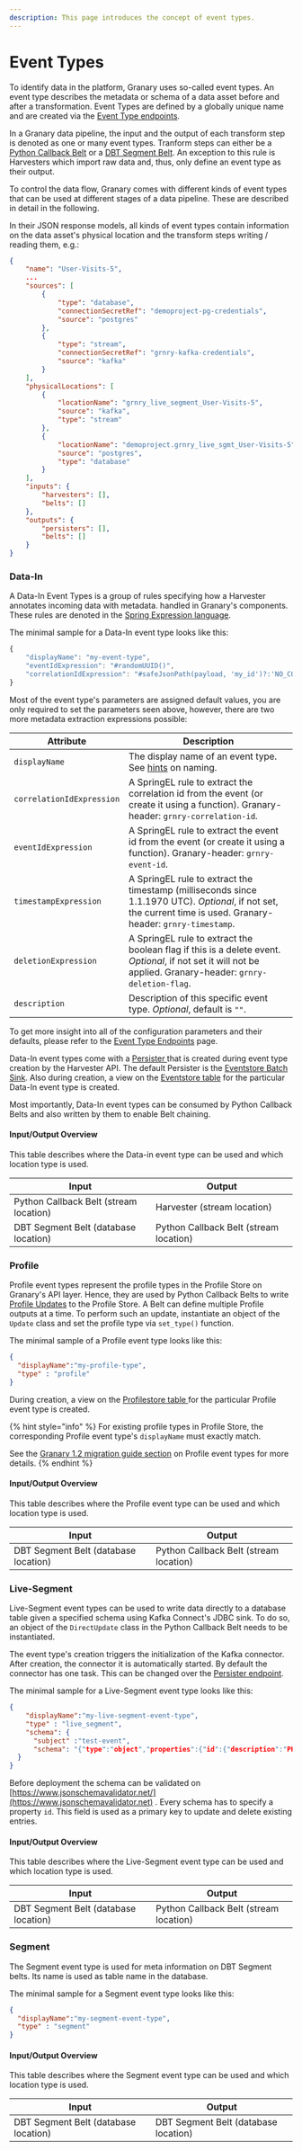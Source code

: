 ```yaml
---
description: This page introduces the concept of event types.
---
```


# Event Types

To identify data in the platform, Granary uses so-called event types. An event type describes the metadata or schema of a data asset before and after a transformation. Event Types are defined by a globally unique name and are created via the [Event Type endpoints](broken-reference).

In a Granary data pipeline, the input and the output of each transform step is denoted as one or many event types. Tranform steps can either be a [Python Callback Belt](belt-extractor.md) or a [DBT Segment Belt](segment-store/segment-table-creation.md). An exception to this rule is Harvesters which import raw data and, thus, only define an event type as their output.

To control the data flow, Granary comes with different kinds of event types that can be used at different stages of a data pipeline. These are described in detail in the following.&#x20;

In their JSON response models, all kinds of event types contain information on the data asset's physical location and the transform steps writing / reading them, e.g.:

```json
{
    "name": "User-Visits-5",
    ...
    "sources": [
        {
            "type": "database",
            "connectionSecretRef": "demoproject-pg-credentials",
            "source": "postgres"
        },
        {
            "type": "stream",
            "connectionSecretRef": "grnry-kafka-credentials",
            "source": "kafka"
        }
    ],
    "physicalLocations": [
        {
            "locationName": "grnry_live_segment_User-Visits-5",
            "source": "kafka",
            "type": "stream"
        },
        {
            "locationName": "demoproject.grnry_live_sgmt_User-Visits-5",
            "source": "postgres",
            "type": "database"
        }
    ],
    "inputs": {
        "harvesters": [],
        "belts": []
    },
    "outputs": {
        "persisters": [],
        "belts": []
    }
}
```



### Data-In

A Data-In Event Types is a group of rules specifying how a Harvester annotates incoming data with metadata. handled in Granary's components. These rules are denoted in the [Spring Expression language](../../learning-grnry-1/data-in/best-practices-1/best-practices.md).

The minimal sample for a Data-In event type looks like this:

```javascript
{
	"displayName": "my-event-type",
	"eventIdExpression": "#randomUUID()",
	"correlationIdExpression": "#safeJsonPath(payload, 'my_id')?:'NO_CORRELATION_ID'"
}
```

Most of the event type's parameters are assigned default values, you are only required to set the parameters seen above, however, there are two more metadata extraction expressions possible:

| Attribute                 | Description                                                                                                                                                      |
| ------------------------- | ---------------------------------------------------------------------------------------------------------------------------------------------------------------- |
| `displayName`             | The display name of an event type. See [hints](../../learning-grnry-1/data-in/best-practices-1/hints-on-naming-of-harvesters-and-event-types.md) on naming.      |
| `correlationIdExpression` | A SpringEL rule to extract the correlation id from the event (or create it using a function). Granary-header: `grnry-correlation-id`.                            |
| `eventIdExpression`       | A SpringEL rule to extract the event id from the event (or create it using a function). Granary-header: `grnry-event-id`.                                        |
| `timestampExpression`     | A SpringEL rule to extract the timestamp (milliseconds since 1.1.1970 UTC). _Optional_, if not set, the current time is used. Granary-header: `grnry-timestamp`. |
| `deletionExpression`      | A SpringEL rule to extract the boolean flag if this is a delete event. _Optional_, if not set it will not be applied. Granary-header: `grnry-deletion-flag`.     |
| `description`             | Description of this specific event type. _Optional_, default is `""`.                                                                                            |

To get more insight into all of the configuration parameters and their defaults, please refer to the [Event Type Endpoints](../api-reference/harvester-api/event-type-endpoints.md) page.

Data-In event types come with a [Persister ](../../learning-grnry-1/data-in/how-to-run-a-harvester/event-types.md#eventstore-persisters)that is created during event type creation by the Harvester API. The default Persister is the [Eventstore Batch Sink](data-in/eventstore-sink.md#eventstore-batch-sink). Also during creation, a view on the [Eventstore table](event-store/#table-eventstore) for the particular Data-In event type is created.

Most importantly, Data-In event types can be consumed by Python Callback Belts and also written by them to enable Belt chaining.

#### Input/Output Overview

This table describes where the Data-in event type can be used and which location type is used.

| Input                                  | Output                                 |
| -------------------------------------- | -------------------------------------- |
| Python Callback Belt (stream location) | Harvester (stream location)            |
| DBT Segment Belt (database location)   | Python Callback Belt (stream location) |



### Profile

Profile event types represent the profile types in the Profile Store on Granary's API layer. Hence, they are used by Python Callback Belts to write [Profile Updates](profile-store/#update-operations) to the Profile Store. A Belt can define multiple Profile outputs at a time. To perform such an update, instantiate an object of the `Update` class and set the profile type via `set_type()` function.&#x20;

The minimal sample of a Profile event type looks like this:

```json
{
  "displayName":"my-profile-type",
  "type" : "profile"
}
```

During creation, a view on the [Profilestore table ](profile-store/#table-profilestore)for the particular Profile event type is created.

{% hint style="info" %}
For existing profile types in Profile Store, the corresponding Profile event type's `displayName` must exactly match.&#x20;

See the [Granary 1.2 migration guide section](../../operator-reference/migration-guide/projects-use-case-migration-concept.md#new-type-profile) on Profile event types for more details.
{% endhint %}

#### Input/Output Overview

This table describes where the Profile event type can be used and which location type is used.

| Input                                | Output                                 |
| ------------------------------------ | -------------------------------------- |
| DBT Segment Belt (database location) | Python Callback Belt (stream location) |



### Live-Segment

Live-Segment event types can be used to write data directly to a database table given a specified schema using Kafka Connect's JDBC sink. To do so, an object of the `DirectUpdate` class in the Python Callback Belt needs to be instantiated.

The event type's creation triggers the initialization of the Kafka connector. After creation, the connector it is automatically started. By default the connector has one task. This can be changed over the [Persister endpoint](broken-reference).&#x20;

The minimal sample for a Live-Segment event type looks like this:

```json
{
    "displayName":"my-live-segment-event-type",
    "type" : "live_segment",
    "schema": {
      "subject" :"test-event",
      "schema": "{"type":"object","properties":{"id":{"description":"PK","type":"integer"},"test":{"type":["null","string"],"description":"Data"}}}"
  }   
}
```

Before deployment the schema can be validated on [https://www.jsonschemavalidator.net/](https://www.jsonschemavalidator.net) . Every schema has to specify a property `id`. This field is used as a primary key to update and delete existing entries.

#### Input/Output Overview

This table describes where the Live-Segment event type can be used and which location type is used.

| Input                                | Output                                 |
| ------------------------------------ | -------------------------------------- |
| DBT Segment Belt (database location) | Python Callback Belt (stream location) |



### Segment

The Segment event type is used for meta information on DBT Segment belts. Its name is used as table name in the database.&#x20;

The minimal sample for a Segment event type looks like this:

```json
{
  "displayName":"my-segment-event-type",
  "type" : "segment"
}
```

#### Input/Output Overview

This table describes where the Segment event type can be used and which location type is used.

| Input                                | Output                               |
| ------------------------------------ | ------------------------------------ |
| DBT Segment Belt (database location) | DBT Segment Belt (database location) |
